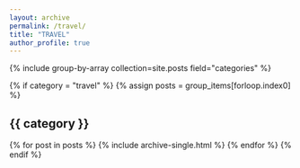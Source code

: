```yaml
---
layout: archive
permalink: /travel/
title: "TRAVEL"
author_profile: true
---
```


{% include group-by-array collection=site.posts field="categories" %}

{% if category = "travel" %}
  {% assign posts = group_items[forloop.index0] %}
  <h2 id="{{ category | slugify }}" class="archive__subtitle">{{ category }}</h2>
  {% for post in posts %}
    {% include archive-single.html %}
  {% endfor %}
{% endif %}
